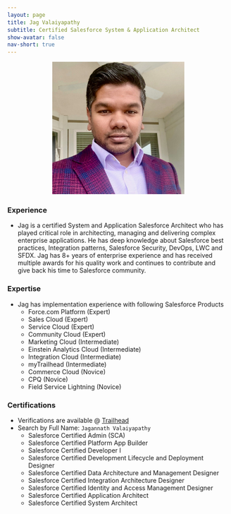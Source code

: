 ```yaml
---
layout: page
title: Jag Valaiyapathy
subtitle: Certified Salesforce System & Application Architect
show-avatar: false
nav-short: true
---
```


<p align="center">
  <img width="300" height="300" src="https://raw.githubusercontent.com/Jaganpro/Jaganpro.github.io/master/assets/img/ProfilePic2021.jpg">
</p>

### Experience

* Jag is a certified System and Application Salesforce Architect who has played critical role in architecting, managing and delivering complex enterprise applications. He has deep knowledge about Salesforce best practices, Integration patterns, Salesforce Security, DevOps, LWC and SFDX. Jag has 8+ years of enterprise experience and has received multiple awards for his quality work and continues to contribute and give back his time to Salesforce community.

### Expertise

* Jag has implementation experience with following Salesforce Products
  * Force.com Platform (Expert)
  * Sales Cloud (Expert)
  * Service Cloud (Expert)
  * Community Cloud (Expert)
  * Marketing Cloud (Intermediate)
  * Einstein Analytics Cloud (Intermediate)
  * Integration Cloud (Intermediate)
  * myTrailhead (Intermediate)
  * Commerce Cloud (Novice)
  * CPQ (Novice)
  * Field Service Lightning (Novice)

### Certifications

* Verifications are available @ [Trailhead](https://trailhead.salesforce.com/credentials/verification) 
* Search by Full Name: `Jagannath Valaiyapathy`
  * Salesforce Certified Admin (SCA)
  * Salesforce Certified Platform App Builder
  * Salesforce Certified Developer I
  * Salesforce Certified Development Lifecycle and Deployment Designer
  * Salesforce Certified Data Architecture and Management Designer
  * Salesforce Certified Integration Architecture Designer
  * Salesforce Certified Identity and Access Management Designer
  * Salesforce Certified Application Architect
  * Salesforce Certified System Architect
